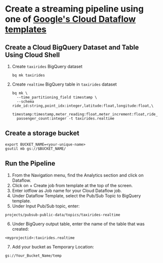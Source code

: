 # Create a streaming pipeline using one of [Google's Cloud Dataflow templates](https://cloud.google.com/dataflow/docs/templates/provided-templates)

## Create a Cloud BigQuery Dataset and Table Using Cloud Shell

1. Create `taxirides` BigQuery dataset
   ```shell
   bq mk taxirides
   ```
2. Create `realtime` BigQuery table in `taxirides` dataset
   ```shell
   bq mk \
     --time_partitioning_field timestamp \
     --schema ride_id:string,point_idx:integer,latitude:float,longitude:float,\
     timestamp:timestamp,meter_reading:float,meter_increment:float,ride_status:string,\
     passenger_count:integer -t taxirides.realtime
   ```

## Create a storage bucket

```shell
export BUCKET_NAME=<your-unique-name>
gsutil mb gs://$BUCKET_NAME/
```

## Run the Pipeline

1. From the Navigation menu, find the Analytics section and click on Dataflow. 
2. Click on + Create job from template at the top of the screen. 
3. Enter iotflow as Job name for your Cloud Dataflow job. 
4. Under Dataflow Template, select the Pub/Sub Topic to BigQuery template. 
5. Under Input Pub/Sub topic, enter:
  ```shell
  projects/pubsub-public-data/topics/taxirides-realtime
  ```
6. Under BigQuery output table, enter the name of the table that was created:
  ```shell
  <myprojectid>:taxirides.realtime
  ```
7. Add your bucket as Temporary Location:
  ```shell
  gs://Your_Bucket_Name/temp
  ```



